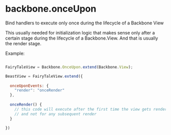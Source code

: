 # backbone.onceUpon

Bind handlers to execute only once during the lifecycle of a Backbone View

This usually needed for initialization logic that makes sense only after a certain stage
during the lifecycle of a Backbone.View. And that is usually the render stage.


Example:

```javascript

FairyTaleView = Backbone.OnceUpon.extend(Backbone.View);

BeastView = FairyTaleView.extend({
  
  onceUponEvents: {
    "render": "onceRender"
  },
  
  onceRender() {
    // this code will execute after the first time the view gets rendered
    // and not for any subsequent render
  }

})

```
